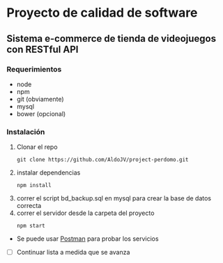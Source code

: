 # Proyecto de calidad de software
## Sistema e-commerce de tienda de videojuegos con RESTful API

### Requerimientos
- node
- npm
- git (obviamente)
- mysql
- bower (opcional)

### Instalación
1. Clonar el repo
	```
	git clone https://github.com/AldoJV/project-perdomo.git
	```
2. instalar dependencias
	```
	npm install
	```
3. correr el script bd_backup.sql en mysql para crear la base de datos correcta
4. correr el servidor desde la carpeta del proyecto
	```
	npm start
	```
- Se puede usar [Postman](https://chrome.google.com/webstore/detail/postman/fhbjgbiflinjbdggehcddcbncdddomop/related) para probar los servicios 
- [ ] Continuar lista a medida que se avanza

